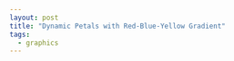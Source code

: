 ```yaml
---
layout: post
title: "Dynamic Petals with Red-Blue-Yellow Gradient"
tags:
  - graphics
---
```


<canvas id="simple_petal" width="600" height="600"></canvas>
<script>
    function getRandomInt(min, max) {
        return Math.floor(Math.random() * (max - min + 1)) + min;
    }
    
    // Function to create gradient palette from red to blue to yellow
    //const gradientColors = [];
    //for (let i = 0; i < 8; i++) {
    //    const r = 255;
    //    const g = Math.floor(255 * (i / 7)); // Green component increases
    //    const b = Math.floor(255 * (i / 7)); // Blue component increases
    //    gradientColors.push(`rgb(${r},${g},${b})`);
    //}
    //for (let i = 0; i < 8; i++) {
    //    const r = 255 - Math.floor(255 * (i / 7)); // Red component decreases
    ////    const g = 255;
    //    const b = 255 - Math.floor(255 * (i / 7)); // Blue component decreases
    //    gradientColors.push(`rgb(${r},${g},${b})`);
    //}
    
    // Function to draw the Petal graphics on the provided canvas
    let counter = 0;
    const colorPalette = [
        '#0000FF', '#1A33FF', '#3366FF', '#4D99FF', '#66CCFF', '#80FFFF', '#99FFCC', '#B3FF99'];
    
    
    /*
        '#CCFF66', '#E6FF33', '#FFFF00', '#FFCC00', '#FF9933', '#FF6600', '#FF3300', '#FFFF33',
        '#0000FF', '#1A33FF', '#3366FF', '#4D99FF', '#66CCFF', '#80FFFF', '#99FFCC', '#B3FF99',
        '#CCFF66', '#E6FF33', '#FFFF00', '#FFCC00', '#FF9933', '#FF6600', '#FF3300', '#FFFF33'
    ];
    */
    
    function drawPetalGraphics(canvas, radius, a, b) {
        const ctx = canvas.getContext('2d');
        const centerX = canvas.width / 2;
        const centerY = canvas.height / 2;
        const points = [];
        
        ctx.clearRect(0, 0, canvas.width, canvas.height);
        ctx.lineWidth = 1;
        ctx.beginPath();
    
        ctx.strokeStyle = 'blue';  //colorPalette[counter % colorPalette.length]; 
        counter++;
    
        for (let theta = 0; theta <= 2 * Math.PI * b; theta += 2 * Math.PI / 30 / a) {
    
            let x = radius * Math.cos(a/b*theta) * Math.cos(theta) + centerX;
            let y = radius * Math.cos(a/b*theta) * Math.sin(theta) + centerY;
    
            if (theta === 0) {
                ctx.moveTo(x, y);
            } else {
                ctx.lineTo(x, y);
            }
            points.push({x, y});
        }
        ctx.closePath();
        ctx.stroke();
        return points;
    }
    
    const canvas = document.getElementById('simple_petal');
    const radius = 280;
    let step = 1;
    let a = 2, b = 5;
    
    function animate() {
        if (step === 58) {
            a = getRandomInt(1, 15);
            b = getRandomInt(1, 15);
    	step=0;
        }
        const points = drawPetalGraphics(canvas, radius, a, b);
        drawLines(points, step);
        step = (step % (60 - 1)) + 1;
        setTimeout(animate, 200);
    }
    
    function drawLines(points, step) {
        const ctx = canvas.getContext('2d');
        for (let i = 0; i < points.length; i++) {
        ctx.strokeStyle = colorPalette[counter % colorPalette.length]; 
        counter++;
            const j = (i + step) % points.length;
            ctx.beginPath();
            ctx.moveTo(points[i].x, points[i].y);
            ctx.lineTo(points[j].x, points[j].y);
            ctx.stroke();
        }
    }
    
    // Start animation
    animate();
</script>
